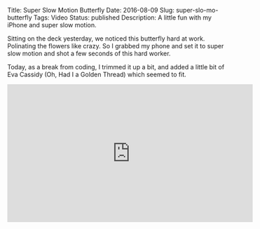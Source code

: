 Title: Super Slow Motion Butterfly
Date: 2016-08-09
Slug: super-slo-mo-butterfly
Tags: Video
Status: published
Description: A little fun with my iPhone and super slow motion.

Sitting on the deck yesterday, we noticed this butterfly hard at work.  Polinating the flowers like crazy.  So I grabbed my phone and set it to super slow motion and shot a few seconds of this hard worker.

Today, as a break from coding, I trimmed it up a bit, and added a little bit of Eva Cassidy (Oh, Had I a Golden Thread) which seemed to fit.

<iframe width="560" height="315" src="https://www.youtube.com/embed/t-0vNO0XWos" frameborder="0" allowfullscreen></iframe>
